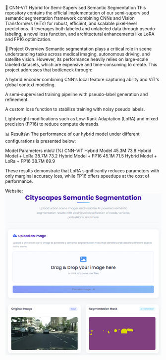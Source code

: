 🧠 CNN-ViT Hybrid for Semi-Supervised Semantic Segmentation
This repository contains the official implementation of our semi-supervised semantic segmentation framework combining CNNs and Vision Transformers (ViTs) for robust, efficient, and scalable pixel-level predictions. It leverages both labeled and unlabeled data through pseudo-labeling, a novel loss function, and architectural enhancements like LoRA and FP16 optimization.

🚀 Project Overview
Semantic segmentation plays a critical role in scene understanding tasks across medical imaging, autonomous driving, and satellite vision. However, its performance heavily relies on large-scale labeled datasets, which are expensive and time-consuming to create. This project addresses that bottleneck through:

A hybrid encoder combining CNN's local feature capturing ability and ViT's global context modeling.

A semi-supervised training pipeline with pseudo-label generation and refinement.

A custom loss function to stabilize training with noisy pseudo labels.

Lightweight modifications such as Low-Rank Adaptation (LoRA) and mixed precision (FP16) to reduce compute demands.

📊 Results\n
The performance of our hybrid model under different configurations is presented below:

Model	                    Parameters	mIoU (%)
CNN–ViT Hybrid Model	      45.3M	    73.8
Hybrid Model + LoRa	        38.7M	    73.2
Hybrid Model + FP16	        45.1M	    71.5
Hybrid Model + LoRa + FP16	38.7M	    69.9

These results demonstrate that LoRA significantly reduces parameters with only marginal accuracy loss, while FP16 offers speedups at the cost of performance.

Website:
![alt text](website.png)
